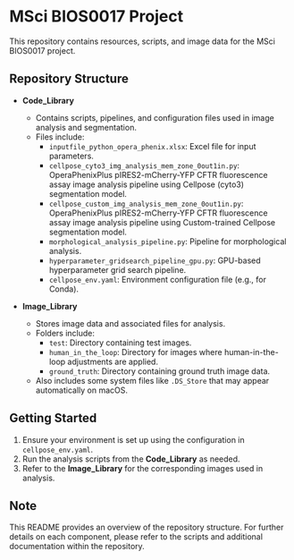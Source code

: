 # MSci BIOS0017 Project

This repository contains resources, scripts, and image data for the MSci BIOS0017 project.

## Repository Structure

- **Code_Library**
  - Contains scripts, pipelines, and configuration files used in image analysis and segmentation.
  - Files include:
    - `inputfile_python_opera_phenix.xlsx`: Excel file for input parameters.
    - `cellpose_cyto3_img_analysis_mem_zone_0out1in.py`: OperaPhenixPlus pIRES2-mCherry-YFP CFTR fluorescence assay image analysis pipeline using Cellpose (cyto3) segmentation model.
    - `cellpose_custom_img_analysis_mem_zone_0out1in.py`: OperaPhenixPlus pIRES2-mCherry-YFP CFTR fluorescence assay image analysis pipeline using Custom-trained Cellpose segmentation model.
    - `morphological_analysis_pipeline.py`: Pipeline for morphological analysis.
    - `hyperparameter_gridsearch_pipeline_gpu.py`: GPU-based hyperparameter grid search pipeline.
    - `cellpose_env.yaml`: Environment configuration file (e.g., for Conda).

- **Image_Library**
  - Stores image data and associated files for analysis.
  - Folders include:
    - `test`: Directory containing test images.
    - `human_in_the_loop`: Directory for images where human-in-the-loop adjustments are applied.
    - `ground_truth`: Directory containing ground truth image data.
  - Also includes some system files like `.DS_Store` that may appear automatically on macOS.

## Getting Started

1. Ensure your environment is set up using the configuration in `cellpose_env.yaml`.
2. Run the analysis scripts from the **Code_Library** as needed.
3. Refer to the **Image_Library** for the corresponding images used in analysis.

## Note

This README provides an overview of the repository structure. For further details on each component, please refer to the scripts and additional documentation within the repository. 
